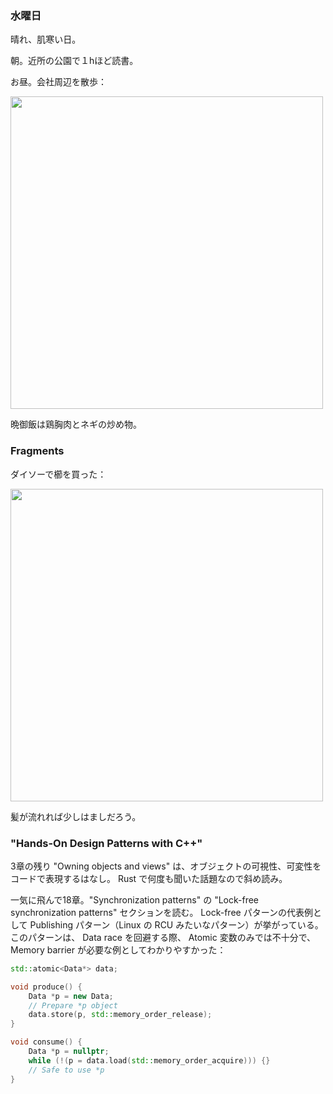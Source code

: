### 水曜日

晴れ、肌寒い日。

朝。近所の公園で１hほど読書。

お昼。会社周辺を散歩：

<img src="https://i.imgur.com/PUEyNIu.jpg" width="500">

晩御飯は鶏胸肉とネギの炒め物。

### Fragments

ダイソーで櫛を買った：

<img src="https://i.imgur.com/DxBoCns.jpg" width="500">

髪が流れれば少しはましだろう。

### "Hands-On Design Patterns with C++"

3章の残り "Owning objects and views" は、オブジェクトの可視性、可変性をコードで表現するはなし。
Rust で何度も聞いた話題なので斜め読み。

一気に飛んで18章。"Synchronization patterns" の
"Lock-free synchronization patterns" セクションを読む。
Lock-free パターンの代表例として Publishing パターン（Linux の RCU みたいなパターン）が挙がっている。
このパターンは、 Data race を回避する際、
Atomic 変数のみでは不十分で、
Memory barrier が必要な例としてわかりやすかった：

```c++
std::atomic<Data*> data;

void produce() {
    Data *p = new Data;
    // Prepare *p object
    data.store(p, std::memory_order_release);
}

void consume() {
    Data *p = nullptr;
    while (!(p = data.load(std::memory_order_acquire))) {}
    // Safe to use *p
}
```